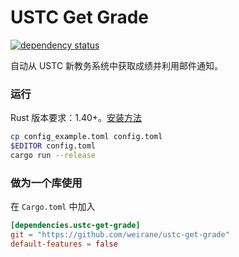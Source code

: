 # USTC Get Grade
[![dependency status](https://deps.rs/repo/github/weirane/ustc-get-grade/status.svg)](https://deps.rs/repo/github/weirane/ustc-get-grade)

自动从 USTC 新教务系统中获取成绩并利用邮件通知。

### 运行
Rust 版本要求：1.40+。[安装方法](https://rustup.rs/)

```sh
cp config_example.toml config.toml
$EDITOR config.toml
cargo run --release
```

### 做为一个库使用
在 `Cargo.toml` 中加入
```toml
[dependencies.ustc-get-grade]
git = "https://github.com/weirane/ustc-get-grade"
default-features = false
```
